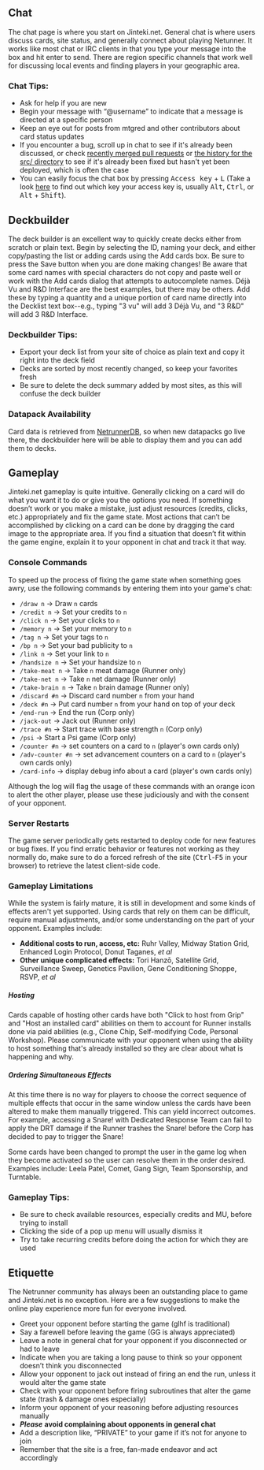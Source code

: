 ## Chat
The chat page is where you start on Jinteki.net. General chat is where users discuss cards, site status, and generally connect about playing Netunner. It works like most chat or IRC clients in that you type your message into the box and hit enter to send. There are region specific channels that work well for discussing local events and finding players in your geographic area.

### Chat Tips:
* Ask for help if you are new
* Begin your message with “@username” to indicate that a message is directed at a specific person
* Keep an eye out for posts from mtgred and other contributors about card status updates
* If you encounter a bug, scroll up in chat to see if it's already been discussed, or check [recently merged pull requests](https://github.com/mtgred/netrunner/pulls?q=is%3Apr+is%3Aclosed) or [the history for the src/ directory](https://github.com/mtgred/netrunner/commits/master/src/clj/game) to see if it's already been fixed but hasn't yet been deployed, which is often the case
* You can easily focus the chat box by pressing <kbd>Access key</kbd> + <kbd>L</kbd> (Take a look [here](https://en.wikipedia.org/wiki/Access_key) to find out which key your access key is, usually <kbd>Alt</kbd>, <kbd>Ctrl</kbd>, or <kbd>Alt</kbd> + <kbd>Shift</kbd>).

## Deckbuilder
The deck builder is an excellent way to quickly create decks either from scratch or plain text. Begin by selecting the ID, naming your deck, and either copy/pasting the list or adding cards using the Add cards box. Be sure to press the Save button when you are done making changes! Be aware that some card names with special characters do not copy and paste well or work with the Add cards dialog that attempts to autocomplete names. Déjà Vu and R&D Interface are the best examples, but there may be others. Add these by typing a quantity and a unique portion of card name directly into the Decklist text box--e.g., typing "3 vu" will add 3 Déjà Vu, and "3 R&D" will add 3 R&D Interface.

### Deckbuilder Tips:
* Export your deck list from your site of choice as plain text and copy it right into the deck field
* Decks are sorted by most recently changed, so keep your favorites fresh
* Be sure to delete the deck summary added by most sites, as this will confuse the deck builder

### Datapack Availability
Card data is retrieved from [NetrunnerDB](http://www.netrunnerdb.com), so when new datapacks go live there, the deckbuilder here will be able to display them and you can add them to decks. 

## Gameplay
Jinteki.net gameplay is quite intuitive. Generally clicking on a card will do what you want it to do or give you the options you need. If something doesn’t work or you make a mistake, just adjust resources (credits, clicks, etc.) appropriately and fix the game state. Most actions that can’t be accomplished by clicking on a card can be done by dragging the card image to the appropriate area. If you find a situation that doesn’t fit within the game engine, explain it to your opponent in chat and track it that way.
### Console Commands
To speed up the process of fixing the game state when something goes awry, use the following commands by entering them into your game's chat:

- `/draw n` -> Draw `n` cards
- `/credit n` -> Set your credits to `n`
- `/click n` -> Set your clicks to `n`
- `/memory n` -> Set your memory to `n`
- `/tag n` -> Set your tags to `n`
- `/bp n` -> Set your bad publicity to `n`
- `/link n` -> Set your link to `n`
- `/handsize n` -> Set your handsize to `n`
- `/take-meat n` -> Take `n` meat damage (Runner only)
- `/take-net n` -> Take `n` net damage (Runner only) 
- `/take-brain n` -> Take `n` brain damage (Runner only)
- `/discard #n` -> Discard card number `n` from your hand  
- `/deck #n` -> Put card number `n` from your hand on top of your deck
- `/end-run` -> End the run (Corp only)
- `/jack-out` -> Jack out (Runner only)
- `/trace #n` -> Start trace with base strength `n` (Corp only)
- `/psi` -> Start a Psi game (Corp only)
- `/counter #n` -> set counters on a card to `n` (player's own cards only)
- `/adv-counter #n` -> set advancement counters on a card to `n` (player's own cards only)
- `/card-info` -> display debug info about a card (player's own cards only)

Although the log will flag the usage of these commands with an orange icon to alert the other player, please use these judiciously and with the consent of your opponent. 

### Server Restarts
The game server periodically gets restarted to deploy code for new features or bug fixes. If you find erratic behavior or features not working as they normally do, make sure to do a forced refresh of the site (<kbd>Ctrl</kbd>-<kbd>F5</kbd> in your browser) to retrieve the latest client-side code. 
### Gameplay Limitations
While the system is fairly mature, it is still in development and some kinds of effects aren't yet supported. Using cards that rely on them can be difficult, require manual adjustments, and/or some understanding on the part of your opponent. Examples include: 

* **Additional costs to run, access, etc:** Ruhr Valley, Midway Station Grid, Enhanced Login Protocol, Donut Taganes, *et al*
* **Other unique complicated effects:** Tori Hanzō, Satellite Grid, Surveillance Sweep, Genetics Pavilion, Gene Conditioning Shoppe, RSVP, *et al*

##### Hosting
Cards capable of hosting other cards have both "Click to host from Grip" and "Host an installed card" abilities on them to account for Runner installs done via paid abilities (e.g., Clone Chip, Self-modifying Code, Personal Workshop). Please communicate with your opponent when using the ability to host something that's already installed so they are clear about what is happening and why. 

##### Ordering Simultaneous Effects
At this time there is no way for players to choose the correct sequence of multiple effects that occur in the same window unless the cards have been altered to make them manually triggered. This can yield incorrect outcomes. For example, accessing a Snare! with Dedicated Response Team can fail to apply the DRT damage if the Runner trashes the Snare! before the Corp has decided to pay to trigger the Snare!

Some cards have been changed to prompt the user in the game log when they become activated so the user can resolve them in the order desired. Examples include: Leela Patel, Comet, Gang Sign, Team Sponsorship, and Turntable. 
 
### Gameplay Tips:
* Be sure to check available resources, especially credits and MU, before trying to install
* Clicking the side of a pop up menu will usually dismiss it
* Try to take recurring credits before doing the action for which they are used

## Etiquette
The Netrunner community has always been an outstanding place to game and Jinteki.net is no exception. Here are a few suggestions to make the online play experience more fun for everyone involved.

* Greet your opponent before starting the game (glhf is traditional)
* Say a farewell before leaving the game (GG is always appreciated)
* Leave a note in general chat for your opponent if you disconnected or had to leave
* Indicate when you are taking a long pause to think so your opponent doesn’t think you disconnected
* Allow your opponent to jack out instead of firing an end the run, unless it would alter the game state
* Check with your opponent before firing subroutines that alter the game state (trash & damage ones especially)
* Inform your opponent of your reasoning before adjusting resources manually
* ***Please*** **avoid complaining about opponents in general chat**
* Add a description like, “PRIVATE” to your game if it’s not for anyone to join
* Remember that the site is a free, fan-made endeavor and act accordingly